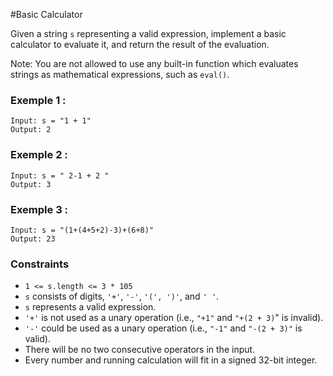 #Basic Calculator

Given a string `s` representing a valid expression, implement a basic calculator to evaluate it, and return the result of the evaluation.

Note: You are not allowed to use any built-in function which evaluates strings as mathematical expressions, such as `eval()`.

### Exemple 1 : 
```
Input: s = "1 + 1"
Output: 2
```

### Exemple 2 :
```
Input: s = " 2-1 + 2 "
Output: 3
```

### Exemple 3 :
```
Input: s = "(1+(4+5+2)-3)+(6+8)"
Output: 23
```

### Constraints
- `1 <= s.length <= 3 * 105`
- `s` consists of digits, `'+'`, `'-'`, `'(', ')'`, and `' '`.
- `s` represents a valid expression.
- `'+'` is not used as a unary operation (i.e., `"+1"` and `"+(2 + 3)`" is invalid).
- `'-'` could be used as a unary operation (i.e., `"-1"` and `"-(2 + 3)"` is valid).
- There will be no two consecutive operators in the input.
- Every number and running calculation will fit in a signed 32-bit integer.